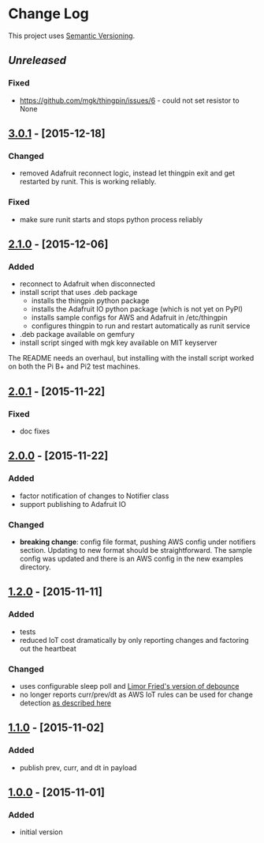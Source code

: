 # Change Log
This project uses [Semantic Versioning](http://semver.org/).

## *Unreleased*
### Fixed
- https://github.com/mgk/thingpin/issues/6 - could not set resistor to None

## [3.0.1](https://github.com/mgk/thingpin/releases/tag/v3.0.1) - [2015-12-18]

### Changed
- removed Adafruit reconnect logic, instead let thingpin exit and get restarted by runit. This is working reliably.

### Fixed
- make sure runit starts and stops python process reliably

## [2.1.0](https://github.com/mgk/thingpin/releases/tag/v2.1.0) - [2015-12-06]
### Added
- reconnect to Adafruit when disconnected
- install script that uses .deb package
  - installs the thingpin python package
  - installs the Adafruit IO python package (which is not yet on PyPI)
  - installs sample configs for AWS and Adafruit in /etc/thingpin
  - configures thingpin to run and restart automatically as runit service
- .deb package available on gemfury
- install script singed with mgk key available on MIT keyserver

The README needs an overhaul, but installing with the install script worked on both the Pi B+ and Pi2 test machines.

## [2.0.1](https://github.com/mgk/thingpin/releases/tag/v2.0.1) - [2015-11-22]

### Fixed
- doc fixes

## [2.0.0](https://github.com/mgk/thingpin/releases/tag/v2.0.0) - [2015-11-22]
### Added
- factor notification of changes to Notifier class
- support publishing to Adafruit IO

### Changed
- **breaking change**: config file format, pushing AWS config under notifiers section. Updating to new format should be straightforward. The sample config was updated and there is an AWS config in the new examples directory.

## [1.2.0](https://github.com/mgk/thingpin/releases/tag/v1.2.0) - [2015-11-11]
### Added
- tests
- reduced IoT cost dramatically by only reporting changes and factoring
  out the heartbeat

### Changed
- uses configurable sleep poll and [Limor Fried's version of debounce](https://www.arduino.cc/en/Tutorial/Debounce)
- no longer reports curr/prev/dt as AWS IoT rules can be used for change
  detection [as described here](https://forums.aws.amazon.com/thread.jspa?messageID=684890#684890)

## [1.1.0](https://github.com/mgk/thingpin/releases/tag/v1.1.0) - [2015-11-02]
### Added
- publish prev, curr, and dt in payload

## [1.0.0](https://github.com/mgk/thingpin/releases/tag/v1.0.0) - [2015-11-01]

### Added
- initial version
